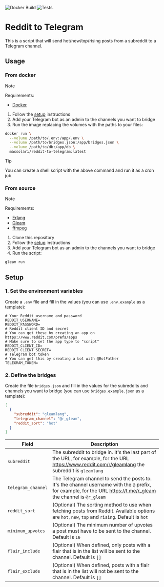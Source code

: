![Docker Build](https://github.com/Massolari/reddit_to_telegram/actions/workflows/docker-image.yml/badge.svg)
![Tests](https://github.com/Massolari/reddit_to_telegram/actions/workflows/test.yml/badge.svg)

# Reddit to Telegram

This is a script that will send hot/new/top/rising posts from a subreddit to a Telegram channel.

## Usage

### From docker

> [!NOTE]  
> Requirements:
> - [Docker](https://docs.docker.com/engine/install/)

1. Follow the [setup](#setup) instructions
2. Add your Telegram bot as an admin to the channels you want to bridge
3. Run the image replacing the volumes with the paths to your files:
```bash
docker run \
  --volume /path/to/.env:/app/.env \
  --volume /path/to/bridges.json:/app/bridges.json \
  --volume /path/to/db:/app/db \
  massolari/reddit-to-telegram:latest
```

> [!TIP]
> You can create a shell script with the above command and run it as a cron job.


### From source

> [!NOTE]  
> Requirements:
> - [Erlang](https://www.erlang.org/downloads)
> - [Gleam](https://gleam.run/getting-started/installing/)
> - [ffmpeg](https://ffmpeg.org/download.html)

1. Clone this repository
2. Follow the [setup](#setup) instructions
3. Add your Telegram bot as an admin to the channels you want to bridge
4. Run the script:
```bash
gleam run
```

## Setup

### 1. Set the environment variables

Create a `.env` file and fill in the values (you can use `.env.example` as a template):

```.env
# Your Reddit username and password
REDDIT_USERNAME=
REDDIT_PASSWORD=
# Reddit client ID and secret
# You can get these by creating an app on https://www.reddit.com/prefs/apps
# Make sure to set the app type to "script"
REDDIT_CLIENT_ID=
REDDIT_CLIENT_SECRET=
# Telegram bot token
# You can get this by creating a bot with @BotFather
TELEGRAM_TOKEN=
```

### 2. Define the bridges

Create the file `bridges.json` and fill in the values for the subreddits and channels you want to bridge (you can use `bridges.example.json` as a template):

```json
[
  {
    "subreddit": "gleamlang",
    "telegram_channel": "@r_gleam",
    "reddit_sort": "hot"
  }
]
```

| Field | Description |
| --- | --- |
| `subreddit` | The subreddit to bridge in. It's the last part of the URL, for example, for the URL https://www.reddit.com/r/gleamlang the subreddit is `gleamlang` |
| `telegram_channel` | The Telegram channel to send the posts to. It's the channel username with the `@` prefix, for example, for the URL https://t.me/r_gleam the channel is `@r_gleam` |
| `reddit_sort` | (Optional) The sorting method to use when fetching posts from Reddit. Available options are `hot`, `new`, `top` and `rising`. Default is `hot` |
| `minimum_upvotes` | (Optional) The minimum number of upvotes a post must have to be sent to the channel. Default is `10` |
| `flair_include` | (Optional) When defined, only posts with a flair that is in the list will be sent to the channel. Default is `[]` |
| `flair_exclude` | (Optional) When defined, posts with a flair that is in the list will not be sent to the channel. Default is `[]` |
